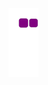 ![snake gif](https://github.com/mustafalafci/mustafalafci/blob/output/github-contribution-grid-snake.gif)
